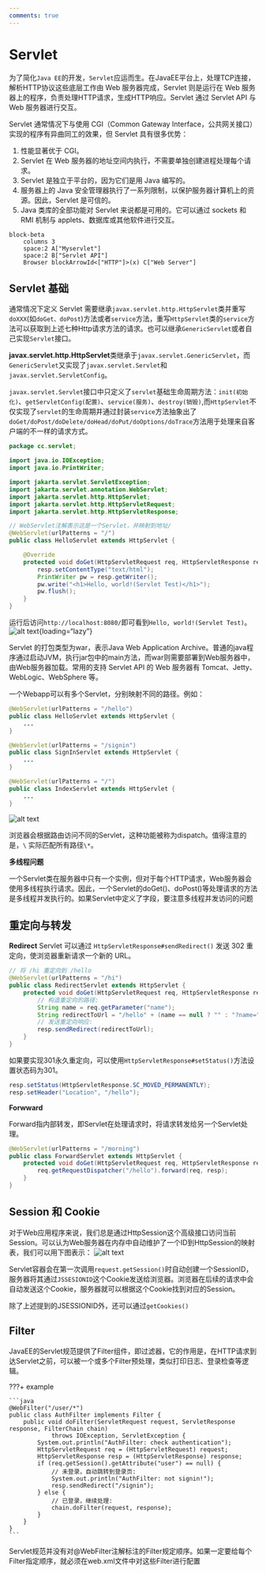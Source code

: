 ```yaml
---
comments: true
---
```


# Servlet

为了简化`Java EE`的开发，`Servlet`应运而生。在JavaEE平台上，处理TCP连接，解析HTTP协议这些底层工作由 Web 服务器完成，Servlet 则是运行在 Web 服务器上的程序，负责处理HTTP请求，生成HTTP响应。Servlet 通过 Servlet API 与 Web 服务器进行交互。

Servlet 通常情况下与使用 CGI（Common Gateway Interface，公共网关接口）实现的程序有异曲同工的效果，但 Servlet 具有很多优势：

1. 性能显著优于 CGI。
2. Servlet 在 Web 服务器的地址空间内执行，不需要单独创建进程处理每个请求。
3. Servlet 是独立于平台的，因为它们是用 Java 编写的。
4. 服务器上的 Java 安全管理器执行了一系列限制，以保护服务器计算机上的资源。因此，Servlet 是可信的。
5. Java 类库的全部功能对 Servlet 来说都是可用的。它可以通过 sockets 和 RMI 机制与 applets、数据库或其他软件进行交互。

```mermaid
block-beta
    columns 3
    space:2 A["Myservlet"]
    space:2 B["Servlet API"]
    Browser blockArrowId<["HTTP"]>(x) C["Web Server"]
```

## Servlet 基础

通常情况下定义 Servlet 需要继承`javax.servlet.http.HttpServlet`类并重写`doXXX`(如`doGet、doPost`)方法或者`service`方法，重写`HttpServlet`类的`service`方法可以获取到上述七种Http请求方法的请求。也可以继承`GenericServlet`或者自己实现`Servlet`接口。

**javax.servlet.http.HttpServlet**类继承于`javax.servlet.GenericServlet`，而`GenericServlet`又实现了`javax.servlet.Servlet`和`javax.servlet.ServletConfig`。

`javax.servlet.Servlet`接口中只定义了`servlet`基础生命周期方法：`init(初始化)`、`getServletConfig(配置)`、`service(服务)`、`destroy(销毁)`,而`HttpServlet`不仅实现了`servlet`的生命周期并通过封装`service`方法抽象出了`doGet/doPost/doDelete/doHead/doPut/doOptions/doTrace`方法用于处理来自客户端的不一样的请求方式。

```java title="Example"
package cc.servlet;

import java.io.IOException;
import java.io.PrintWriter;

import jakarta.servlet.ServletException;
import jakarta.servlet.annotation.WebServlet;
import jakarta.servlet.http.HttpServlet;
import jakarta.servlet.http.HttpServletRequest;
import jakarta.servlet.http.HttpServletResponse;

// WebServlet注解表示这是一个Servlet，并映射到地址/
@WebServlet(urlPatterns = "/")
public class HelloServlet extends HttpServlet {

    @Override
    protected void doGet(HttpServletRequest req, HttpServletResponse resp) throws ServletException, IOException {
        resp.setContentType("text/html");
        PrintWriter pw = resp.getWriter();
        pw.write("<h1>Hello, world!(Servlet Test)</h1>");
        pw.flush();
    }
}
```
运行后访问`http://localhost:8080/`即可看到`Hello, world!(Servlet Test)`。
![alt text](img/Servlet.png){loading=“lazy”}

Servlet 的打包类型为war，表示Java Web Application Archive。普通的java程序通过启动JVM，执行jar包中的main方法，而war则需要部署到Web服务器中，由Web服务器加载。常用的支持 Servlet API 的 Web 服务器有 Tomcat、Jetty、WebLogic、WebSphere 等。

一个Webapp可以有多个Servlet，分别映射不同的路径。例如：

```java
@WebServlet(urlPatterns = "/hello")
public class HelloServlet extends HttpServlet {
    ...
}

@WebServlet(urlPatterns = "/signin")
public class SignInServlet extends HttpServlet {
    ...
}

@WebServlet(urlPatterns = "/")
public class IndexServlet extends HttpServlet {
    ...
}
```

![alt text](img/1.png)

浏览器会根据路由访问不同的Servlet，这种功能被称为dispatch。值得注意的是，`\` 实际匹配所有路径`\*`。

**多线程问题**

一个Servlet类在服务器中只有一个实例，但对于每个HTTP请求，Web服务器会使用多线程执行请求。因此，一个Servlet的doGet()、doPost()等处理请求的方法是多线程并发执行的。如果Servlet中定义了字段，要注意多线程并发访问的问题

## 重定向与转发

**Redirect**
Servlet 可以通过 `HttpServletResponse#sendRedirect()` 发送 302 重定向，使浏览器重新请求一个新的 URL。

```java
// 将 /hi 重定向到 /hello
@WebServlet(urlPatterns = "/hi")
public class RedirectServlet extends HttpServlet {
    protected void doGet(HttpServletRequest req, HttpServletResponse resp) throws ServletException, IOException {
        // 构造重定向的路径:
        String name = req.getParameter("name");
        String redirectToUrl = "/hello" + (name == null ? "" : "?name=" + name);
        // 发送重定向响应:
        resp.sendRedirect(redirectToUrl);
    }
}
```

如果要实现301永久重定向，可以使用`HttpServletResponse#setStatus()`方法设置状态码为301。

```java
resp.setStatus(HttpServletResponse.SC_MOVED_PERMANENTLY);
resp.setHeader("Location", "/hello");
```

**Forwward**

Forward指内部转发，即Servlet在处理请求时，将请求转发给另一个Servlet处理。

```java
@WebServlet(urlPatterns = "/morning")
public class ForwardServlet extends HttpServlet {
    protected void doGet(HttpServletRequest req, HttpServletResponse resp) throws ServletException, IOException {
        req.getRequestDispatcher("/hello").forward(req, resp);
    }
}
```

## Session 和 Cookie

对于Web应用程序来说，我们总是通过HttpSession这个高级接口访问当前Session。可以认为Web服务器在内存中自动维护了一个ID到HttpSession的映射表，我们可以用下图表示：
![alt text](img/2.png)

Servlet容器会在第一次调用`request.getSession()`时自动创建一个SessionID，服务器将其通过`JSSESIONID`这个Cookie发送给浏览器。浏览器在后续的请求中会自动发送这个Cookie，服务器就可以根据这个Cookie找到对应的Session。

除了上述提到的JSESSIONID外，还可以通过`getCookies()`

## Filter

JavaEE的Servlet规范提供了Filter组件，即过滤器，它的作用是，在HTTP请求到达Servlet之前，可以被一个或多个Filter预处理，类似打印日志、登录检查等逻辑。

???+ example 

    ```java
    @WebFilter("/user/*")
    public class AuthFilter implements Filter {
        public void doFilter(ServletRequest request, ServletResponse response, FilterChain chain)
                throws IOException, ServletException {
            System.out.println("AuthFilter: check authentication");
            HttpServletRequest req = (HttpServletRequest) request;
            HttpServletResponse resp = (HttpServletResponse) response;
            if (req.getSession().getAttribute("user") == null) {
                // 未登录，自动跳转到登录页:
                System.out.println("AuthFilter: not signin!");
                resp.sendRedirect("/signin");
            } else {
                // 已登录，继续处理:
                chain.doFilter(request, response);
            }
        }
    }
    ```

Servlet规范并没有对@WebFilter注解标注的Filter规定顺序。如果一定要给每个Filter指定顺序，就必须在web.xml文件中对这些Filter进行配置
